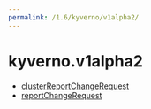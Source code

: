 ```yaml
---
permalink: /1.6/kyverno/v1alpha2/
---
```


# kyverno.v1alpha2



* [clusterReportChangeRequest](clusterReportChangeRequest.md)
* [reportChangeRequest](reportChangeRequest.md)